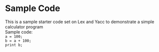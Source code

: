 # Sample Code
This is a sample starter code set on Lex and Yacc to demonstrate a simple calculator program  
Sample code:  
 `a = 100;`  
 `b = a + 100;`  
 `print b;`  
 
